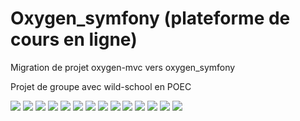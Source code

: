 <h1>Oxygen_symfony (plateforme de cours en ligne) </h1>
<p>Migration de projet oxygen-mvc vers oxygen_symfony</p>
<p>Projet de groupe avec wild-school en POEC</p>
<img src ="public/images/capture-2.png"/>

<img src ="public/images/capture-3.png"/>
<img src ="public/images/cap-4.png"/>
<img src ="public/images/capture-5.png"/>
<img src ="public/images/capture-6.png"/>
<img src ="public/images/capture-7.png"/>
<img src ="public/images/capture-8.png"/>
<img src ="public/images/capture-9.png"/>
<img src ="public/images/capture-10.png"/>
<img src ="public/images/capture-11.png"/>
<img src ="public/images/capture-12.png"/>
<img src ="public/images/capture-13.png"/>
<img src ="public/images/capture-14.png"/>
<img src ="public/images/capture-18.png"/>
